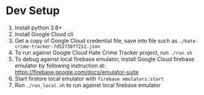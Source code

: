 # Dev Setup

1. Install python 3.8+
1. Install Google Cloud cli
1. Get a copy of Google Cloud credential file, save into file such as `./hate-crime-tracker-7d52738f7212.json`
1. To run against Google Cloud Hate Crime Tracker project, run `./run.sh`
1. To debug against local firebase emulator, install Google Cloud firebase emulator by following instruction at: https://firebase.google.com/docs/emulator-suite
1. Start firstore local emulator with `firebase emulators:start`
1. Run `./run_local.sh` to run against local firebase emulator
